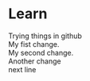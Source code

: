 # Learn
Trying things in github <br>
My fist change. <br>
My second change. <br>
Another change <br>
next line <br>
